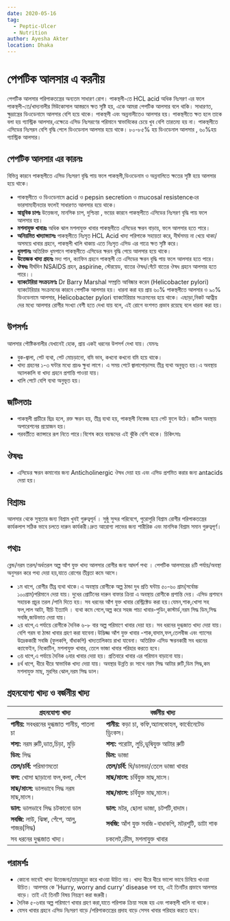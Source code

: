 ```yaml
---
date: 2020-05-16
tag: 
  - Peptic-Ulcer
  - Nutrition
author: Ayesha Akter
location: Dhaka  
---
```


# পেপটিক আলসার এ করনীয়

পেপটিক আলসার পরিপাকতন্ত্রের অন্যতম সাধারণ রোগ। পাকস্থলী-তে HCL acid  অধিক  নিঃসরণ এর ফলে পাকস্থলী-তে/খাদ্যনালীর মিউকোসাল আস্তরনে ক্ষত সৃষ্টি হয়, একে আমরা পেপটিক আলসার বলে থাকি। সাধারণত, ক্ষুদ্রান্ত্রের ডিওডেনামে আলসার বেশি হয়ে থাকে। পাকস্থলী এবং অন্ননালীতেও আলসার হয়। পাকস্থলীতে ক্ষত হলে তাকে বলা হয় গ্যাস্ট্রিক আলসার,এক্ষেত্রে এসিড নিঃসরণের পরিমানে স্বাভাবিকের চেয়ে খুব বেশি তারতম্য হয় না। 
পাকস্থলীতে  এসিডের নিঃসরন বেশি বৃদ্ধি পেলে ডিওডেনাল আলসার হয়ে থাকে। ৮০-৮৫% হয় ডিওডেনাল আলসার , ৬০%হয় গ্যাস্ট্রিক আলসার।

## পেপটিক আলসার এর কারনঃ
বিভিন্ন কারনে পাকস্থলীতে এসিড নিঃসরণ বৃদ্ধি পায় ফলে পাকস্থলী,ডিওডেনাম ও অন্ননালিতে ক্ষতের সৃষ্টি হয়ে আলসার হয়ে থাকে।

- পাকস্থলীতে ও ডিওডেনামে  acid ও pepsin secretion ও mucosal resistenceএর ভারসাম্যহীনতার ফলেই সাধারণত আলসার হয়ে থাকে।
- **স্নায়ূবিক চাপঃ** উত্তেজনা, মানসিক চাপ, দুশ্চিন্তা , ভয়ের কারনে পাকস্থলীতে এসিডের নিঃসরণ বৃদ্ধি পায় ফলে আলসার হয়।
- **মশলাযুক্ত খাবারঃ** অধিক ঝাল মশলাযুক্ত খাবার পাকস্থলীতে এসিডের ক্ষরন বাড়ায়, ফলে আলসার হতে পারে।
- **অনিয়মিত খাদ্যাভ্যাসঃ** পাকস্থলীতে নিঃসৃত HCL Acid  খাদ্য পরিপাকে সহায়তা  করে, দীর্ঘসময় না খেয়ে থাকা/অসময়ে খাবার গ্রহনে, পাকস্থলী খালি থাকায় এতে নিঃসৃত এসিড এর গাত্রে ক্ষত সৃষ্টি করে।
- **ধুমপানঃ** অতিরিক্ত ধুমপানে পাকস্থলীতে এসিডের ক্ষরন বৃদ্ধি পেয়ে আলসার হয়ে থাকে।
- **উত্তেজক খাদ্য গ্রহনঃ** মদ্য পান, ক্যাফিন গ্রহনে পাকস্থলী তে এসিডের ক্ষরন বৃদ্ধি পায় ফলে আলসার হতে পারে।
- **ঔষধঃ** দীর্ঘদিন NSAIDS গ্রহন, aspirine, স্টেরয়েড, বাতের ঔষধ/গেঁটে বাতের ঔষধ গ্রহনে আলসার হতে পারে।।
- **ব্যাকটেরিয়া সংক্রঢমণঃ** Dr Barry Marshal সম্প্রতি আবিষ্কার করেন (Helicobacter pylori) ব্যাকটেরিয়ার সংক্রমনের কারনে পেপটিক আলসার হয়। ধারনা করা হয় প্রায় ৬০% পাকস্থলীতে আলসার ও ৯০% ডিওডেনামে আলসার, Helicobacter pylori ব্যাকটেরিয়ার সংক্রমনের হয়ে থাকে।
এছাড়া,নিকট আত্নীয় দের মধ্যে আলসার রোগীর সংখ্যা বেশী হতে দেখা যায় বলে, এই রোগে বংশগত প্রভাব রয়েছে বলে ধারনা করা হয়।

## উপসর্গঃ
আলসার  পৌষ্টিকনালীর যেখানেই হোক, প্রায় একই ধরনের উপসর্গ দেখা যায়। যেমনঃ
- বুক-জ্বালা, পেট ব্যথা, পেট মোচড়ানো, বমি ভাব, কখনো কখনো বমি হয়ে থাকে।
- খাদ্য গ্রহনের ১-৩ ঘন্টার মধ্যে প্রচণ্ড ক্ষুধা লাগে। এ সময় পেটে জ্বালাপোড়াসহ তীব্র ব্যথা অনুভূত হয়।এ অবস্থায় অ্যালকালি বা খাদ্য গ্রহনে প্রশান্তি পাওয়া যায়।
- খালি পেটে বেশি ব্যথা অনুভূত হয়।

## জটিলতাঃ
- পাকস্থলী প্রাচীরে ছিদ্র হলে, রক্ত ক্ষরন হয়, তীব্র ব্যথা হয়, পাকস্থলী নিস্তেজ হয়ে পেট ফুলে উঠে। জটিল অবস্থায় অপারেশনের প্রয়োজন হয়।
- পরবর্তীতে ক্যান্সারে রূপ নিতে পারে।বিশেষ করে বয়স্কদের এই ঝুঁকি বেশি থাকে।
চিকিৎসাঃ

## ঔষধঃ
- এসিডের ক্ষরন কমানোর জন্য Anticholinergic ঔষধ দেয়া হয় এবং এসিড প্রশমিত করার জন্য antacids দেয়া হয়।

## বিশ্রামঃ
আলসার থেকে সুস্থতার জন্য বিশ্রাম খুবই গুরুত্বপূর্ন । সুষ্ঠু সুন্দর পরিবেশে, পুরোপুরি বিশ্রাম রোগীর পরিপাকতন্ত্রের কার্যকলাপ সঠিক ভাবে চলতে দারুন কার্যকরী।দ্রুত আরোগ্য লাভের জন্য শারীরিক এবং মানসিক বিশ্রাম সমান গুরুত্বপূর্ণ।

## পথ্যঃ
ব্লেন্ড/নরম তরল/অর্ধতরল অল্প আঁশ যুক্ত খাদ্য আলসার রোগীর জন্য আদর্শ পথ্য ।
পেপটিক আলসারের ৪টি পর্যায়/অবস্থা অনুসরন করে পথ্য দেয়া হয়,যাতে রোগের তীব্রতা কমে আসে।
- ১ম ধাপে, রোগীর তীব্র ব্যথা থাকে।এ অবস্থায় রোগীকে অল্প ঠান্ডা দুধ প্রতি ঘন্টায়
 ৫০-৬০ গ্রাম(সর্বোচ্চ ১০০গ্রাম)পরিমানে দেয়া যায়। 
দুধের প্রোটিনের দারুন বাফার ক্রিয়া এ অবস্থায় রোগীকে প্রশান্তি দেয়।
এসিড প্রশমনে সহায়ক প্রচুর তরল /পানি দিতে হয়। সব ধরনের আঁশ যুক্ত খাবার রেস্ট্রিক্টেড করা হয়।যেমন,শাক,খোসা সহ ফল,লাল আটা, বীচি ইত্যাদি ।
ব্যথা কমে গেলে,অল্প করে সহজ পাচ্য খাবার-পুডিং,কাস্টার্ড,নরম সিদ্ধ ডিম,সিদ্ধ সবজি,জাউভাত দেয়া যায়।
- ২য় ধাপে,এ পর্যায়ে রোগীকে দৈনিক ৬-৮ বার অল্প পরিমাণে খাবার দেয়া হয়। সব ধরনের দুগ্ধজাত খাদ্য দেয়া যায়। বেশি গরম বা ঠান্ডা খাবার গ্রহণ করা যাবেনা।উদ্ভিজ্জ আঁশ যুক্ত খাবার -শাক,বাদাম,ফল,তেলবীজ এবং গ্যাসের উদ্রেককারী সবজি (ফুলকপি, বাঁধাকপি)
খাদ্যতালিকায় রাখা যাবেনা। অতিরিক্ত এসিড ক্ষরনকারী সব ধরনের ক্যাফেইন, নিকোটিন, মশলাযুক্ত খাবার, তেলে ভাজা খাবার পরিহার করতে হবে।
- ৩য় ধাপে,এ পর্যায়ে দৈনিক ৬বার খাবার দেয়া হয়। প্রতিবারে খাবার এর পরিমান বাড়ানো যায়।
- ৪র্থ ধাপে, ধীরে ধীরে স্বাভাবিক খাদ্য দেয়া যায়। অবস্থার উন্নতি রং সাথে নরম সিদ্ধ আটার রুটি,ডিম সিদ্ধ,কম মশলাযুক্ত মাছ, মুরগির ঝোল,নরম সিদ্ধ ডাল।


## গ্রহনযোগ্য খাদ্য ও বর্জনীয় খাদ্য

| গ্রহনযোগ্য খাদ্য | বর্জনীয় খাদ্য |
| ----------- | ----------- |
|  **পানীয়:** সবধরনের দুগ্ধজাত পানীয়, পাতলা চা | **পানীয়:** কড়া চা, কফি,অ্যালকোহল, কার্বোনেটেড ড্রিংকস। |
| **শস্য:** নরম রুটি,ভাত,চিড়া, মুড়ি | **শস্য:** পরোটা, লুচি,ভূষিযুক্ত আটার রুটি |
| **ডিম:** সিদ্ধ | **ডিম:** ভাজা |
|**তেল/চর্বি:** পরিমাণমতো |  **তেল/চর্বি:** ঘি/ডালডা/তেলে ভাজা খাবার |
| **ফল:** খোসা ছাড়ানো ফল,কলা, পেঁপে | **মাছ/মাংস:** চর্বিযুক্ত মাছ,মাংস।|
| **মাছ/মাংস:** ভালভাবে সিদ্ধ নরম  মাছ,মাংস। | **মাছ/মাংস:** চর্বিযুক্ত মাছ,মাংস।|
| **ডাল:** ভালভাবে সিদ্ধ  চটকানো ডাল | **ডাল:** মটর, ছোলা ভাজা, চটপটি,বাদাম।|
| **সবজি:** লাউ, ঝিঙ্গা, পেঁপে, আলু, গাজর(সিদ্ধ) | **সবজি:** আঁশ যুক্ত সবজি-বাধাকপি, মটরশুটি, ডাটা শাক |
| সব ধরনের দুগ্ধজাত খাদ্য।| চকলেট,ক্রীম, মশলাযুক্ত খাবার |


## পরামর্শঃ
- কোনো ভাবেই খাদ্য উত্তেজনা/তাড়াহুড়া করে খাওয়া উচিত নয়। খাদ্য ধীরে ধীরে ভালো ভাবে চিবিয়ে খাওয়া উচিত। আলসার কে 'Hurry, worry and curry' disease বলা হয়, এই তিনটির প্রভাবে আলসার বাড়ে। তাই এই তিনটি বিষয় নিয়ন্ত্রণ করা জরুরী।
- দৈনিক ৫-৬বার অল্প পরিমাণে খাবার গ্রহণ করা,যাতে পরিপাক ক্রিয়া  সহজ হয় এবং পাকস্থলী খালি না থাকে।
- যেসব খাবার গ্রহনে এসিড নিঃসরণ বাড়ে /পরিপাকতন্ত্রের প্রদাহ বাড়ে সেসব  খাবার পরিহার করতে হবে।